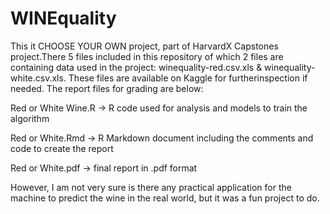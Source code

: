 # WINEquality

This it CHOOSE YOUR OWN project, part of HarvardX Capstones project.There 5 files included in this repository of which 2 files are containing data used in the project:
winequality-red.csv.xls & winequality-white.csv.xls. These files are available on Kaggle for furtherinspection if needed.
The report files for grading are below:

Red or White Wine.R -> R code used for analysis and models to train the algorithm

Red or White.Rmd -> R Markdown document including the comments and code to create the report

Red or White.pdf -> final report in .pdf format

However, I am not very sure is there any practical application for the  machine to predict the wine in the real world, but it was a fun project to do.
